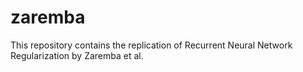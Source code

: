 # zaremba
This repository contains the replication of Recurrent Neural Network Regularization by Zaremba et al.
